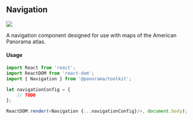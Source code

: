 ## Navigation

<img src='https://cloud.githubusercontent.com/assets/1127259/11770145/7434fc84-a1ac-11e5-9bf4-8a797d19fb8d.png'>

A navigation component designed for use with maps of the American Panorama atlas.

#### Usage
```js
import React from 'react';
import ReactDOM from 'react-dom';
import { Navigation } from '@panorama/toolkit';

let navigationConfig = {
	// TODO
};

ReactDOM.render(<Navigation {...navigationConfig}/>, document.body);
```
